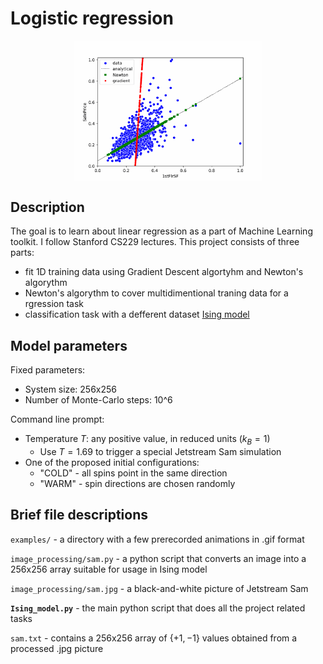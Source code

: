 # Logistic regression

<p align="center">
  <img align="top" src="/convergence.gif" width="300" /> 
</p>

## Description

The goal is to learn about linear regression as a part of Machine Learning toolkit. I follow Stanford CS229 lectures. This project consists of three parts:

- fit 1D training data using Gradient Descent algortyhm and Newton's algorythm
- Newton's algorythm to cover multidimentional traning data for a rgression task
- classification task with a defferent dataset 
[Ising model][1]  


## Model parameters

Fixed parameters:

- System size: 256x256  
- Number of Monte-Carlo steps: 10^6  

Command line prompt:

- Temperature $T$: any positive value, in reduced units ($k_B = 1$)
  - Use $T = 1.69$ to trigger a special Jetstream Sam simulation
- One of the proposed initial configurations:   
  - "COLD" - all spins point in the same direction  
  - "WARM" - spin directions are chosen randomly  

## Brief file descriptions

`examples/` - a directory with a few prerecorded animations in .gif format

`image_processing/sam.py` - a python script that converts an image into a 256x256 array suitable for usage in Ising model

`image_processing/sam.jpg` - a black-and-white picture of Jetstream Sam

**`Ising_model.py`** - the main python script that does all the project related tasks  

`sam.txt` - contains a 256x256 array of $` \{ +1, -1 \} `$ values obtained from a processed .jpg picture  

[1]: <https://en.wikipedia.org/wiki/Ising_model> "Ising model"
[2]: <https://en.wikipedia.org/wiki/Metropolis–Hastings_algorithm> "Metropolis algorithm"
[3]: <https://en.wikipedia.org/wiki/Metal_Gear_Rising:_Revengeance> "Metal Gear: Revengeance"

